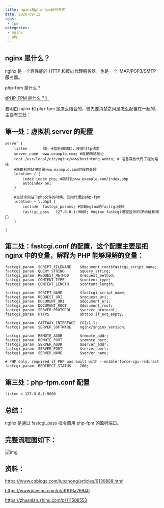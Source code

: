 ```yaml
---
title: nginx和php-fpm调用方式
date: 2020-09-12
tags:
 - fpm
categories:
 - nginx
 - php
---
```


## nginx 是什么？

nginx 是一个高性能的 HTTP 和反向代理服务器，也是一个 IMAP/POP3/SMTP 服务器。

php-fpm 是什么？

[《PHP-FPM 是什么？》](https://www.yuque.com/docs/share/ccf6de87-098c-4e78-a09a-79613d3cc9f1?#)

要明白 nginx 和 php-fpm 是怎么结合的，首先要清楚之间是怎么配置在一起的，主要有三处：

## **第一处：虚拟机 server 的配置**

```shell
server {
    listen       80; #监听80端口，接收http请求
    server_name  www.example.com; #就是网站地址
    root /usr/local/etc/nginx/www/huxintong_admin; # 准备存放代码工程的路径
    #路由到网站根目录www.example.com时候的处理
    location / {
        index index.php; #跳转到www.example.com/index.php
        autoindex on;
    }   

    #当请求网站下php文件的时候，反向代理到php-fpm
    location ~ \.php$ {
        include  fastcgi_params; #加载nginx的fastcgi模块
        fastcgi_pass   127.0.0.1:9000; #nginx fastcgi进程监听的IP地址和端口
    }

}
```



## **第二处：fastcgi.conf 的配置，这个配置主要是把 nginx 中的变量，解释为 PHP 能够理解的变量：**

```shell
fastcgi_param  SCRIPT_FILENAME    $document_root$fastcgi_script_name;
fastcgi_param  QUERY_STRING       $query_string;
fastcgi_param  REQUEST_METHOD     $request_method;
fastcgi_param  CONTENT_TYPE       $content_type;
fastcgi_param  CONTENT_LENGTH     $content_length;

fastcgi_param  SCRIPT_NAME        $fastcgi_script_name;
fastcgi_param  REQUEST_URI        $request_uri;
fastcgi_param  DOCUMENT_URI       $document_uri;
fastcgi_param  DOCUMENT_ROOT      $document_root;
fastcgi_param  SERVER_PROTOCOL    $server_protocol;
fastcgi_param  HTTPS              $https if_not_empty;

fastcgi_param  GATEWAY_INTERFACE  CGI/1.1;
fastcgi_param  SERVER_SOFTWARE    nginx/$nginx_version;

fastcgi_param  REMOTE_ADDR        $remote_addr;
fastcgi_param  REMOTE_PORT        $remote_port;
fastcgi_param  SERVER_ADDR        $server_addr;
fastcgi_param  SERVER_PORT        $server_port;
fastcgi_param  SERVER_NAME        $server_name;

# PHP only, required if PHP was built with --enable-force-cgi-redirect
fastcgi_param  REDIRECT_STATUS    200;
```



## **第三处：php-fpm.conf 配置**

```shell
listen = 127.0.0.1:9000
```



## 总结：

nginx 是通过 fastcgi_pass 指令调用 php-fpm 的监听端口。



## 完整流程图如下：

![img](https://cdn.nlark.com/yuque/0/2020/svg/282255/1595410597804-a74a7b6a-c474-4512-9a03-4c51a529dfff.svg)



## 资料：

https://www.cnblogs.com/luoahong/articles/9139888.html

https://www.jianshu.com/p/aff916a26940

https://zhuanlan.zhihu.com/p/111508553





​                                                                                                                                                                  